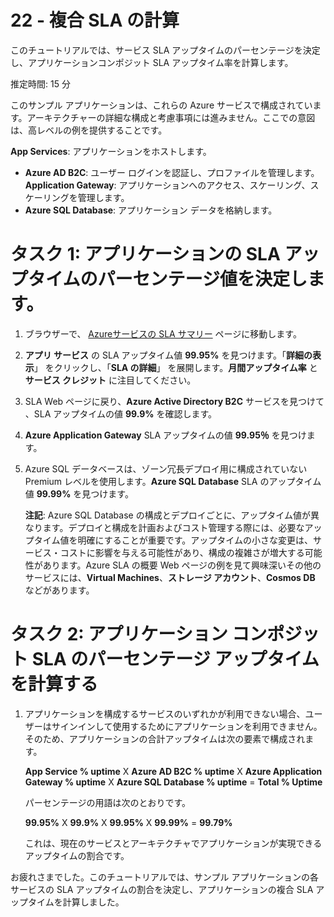 ﻿---
wts:
    title: '22 - 複合 SLA の計算'
    module: 'モジュール 04 - Azure の価格体系とサポート'
---
# 22 - 複合 SLA の計算


このチュートリアルでは、サービス SLA アップタイムのパーセンテージを決定し、アプリケーションコンポジット SLA アップタイム率を計算します。

推定時間: 15 分

このサンプル アプリケーションは、これらの Azure サービスで構成されています。アーキテクチャーの詳細な構成と考慮事項には進みません。ここでの意図は、高レベルの例を提供することです。

**App Services**: アプリケーションをホストします。
+ **Azure AD B2C**: ユーザー ログインを認証し、プロファイルを管理します。
**Application Gateway**: アプリケーションへのアクセス、スケーリング、スケーリングを管理します。 
+ **Azure SQL Database**: アプリケーション データを格納します。 

# タスク 1: アプリケーションの SLA アップタイムのパーセンテージ値を決定します。

1. ブラウザーで、 [Azureサービスの SLA サマリー](https://azure.microsoft.com/ja-jp/support/legal/sla/summary/) ページに移動します。

2. **アプリ サービス** の SLA アップタイム値 **99.95%** を見つけます。「**詳細の表示**」 をクリックし、「**SLA の詳細**」 を展開します。**月間アップタイム率** と **サービス クレジット** に注目してください。   

3. SLA Web ページに戻り、**Azure Active Directory B2C** サービスを見つけて 、SLA アップタイムの値 **99.9%** を確認します。    

4. **Azure Application Gateway** SLA アップタイムの値 **99.95％** を見つけます。 

5. Azure SQL データベースは、ゾーン冗長デプロイ用に構成されていない Premium レベルを使用します。**Azure SQL Database** SLA のアップタイム値 **99.99%** を見つけます。 

    **注記**: Azure SQL Database の構成とデプロイごとに、アップタイム値が異なります。デプロイと構成を計画およびコスト管理する際には、必要なアップタイム値を明確にすることが重要です。アップタイムの小さな変更は、サービス・コストに影響を与える可能性があり、構成の複雑さが増大する可能性があります。Azure SLA の概要 Web ページの例を見て興味深いその他のサービスには、**Virtual Machines**、**ストレージ アカウント**、**Cosmos DB** などがあります。     

# タスク 2: アプリケーション コンポジット SLA のパーセンテージ アップタイムを計算する

1. アプリケーションを構成するサービスのいずれかが利用できない場合、ユーザーはサインインして使用するためにアプリケーションを利用できません。そのため、アプリケーションの合計アップタイムは次の要素で構成されます。

    **App Service % uptime** X **Azure AD B2C % uptime** X  **Azure Application Gateway % uptime** X **Azure SQL Database % uptime** = **Total % Uptime**

    パーセンテージの用語は次のとおりです。

    **99.95%** X **99.9%** X **99.95%** X **99.99%** = **99.79%**


    これは、現在のサービスとアーキテクチャでアプリケーションが実現できるアップタイムの割合です。

お疲れさまでした。このチュートリアルでは、サンプル アプリケーションの各サービスの SLA アップタイムの割合を決定し、アプリケーションの複合 SLA アップタイムを計算しました。

